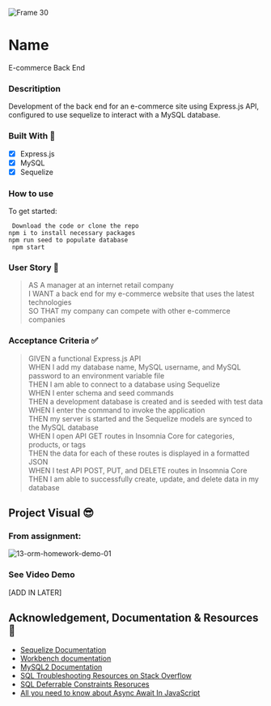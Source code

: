 
![Frame 30](https://user-images.githubusercontent.com/77648727/116792842-0add3a00-aa78-11eb-83e0-bb7c468f1e09.png)

# Name
E-commerce Back End

### Descritiption
Development of the back end for an e-commerce site using Express.js API, configured to use sequelize to interact with a MySQL database. 

### Built With 🧰
- [x] Express.js
- [x] MySQL
- [x] Sequelize

### How to use
To get started:

` Download the code or clone the repo`                    
` npm i to install necessary packages `       
` npm run seed to populate database `       
` npm start` 

### User Story 📖
> AS A manager at an internet retail company      
> I WANT a back end for my e-commerce website that uses the latest technologies      
> SO THAT my company can compete with other e-commerce companies        

### Acceptance Criteria ✅
> GIVEN a functional Express.js API    
> WHEN I add my database name, MySQL username, and MySQL password to an environment variable file    
> THEN I am able to connect to a database using Sequelize     
> WHEN I enter schema and seed commands     
> THEN a development database is created and is seeded with test data     
> WHEN I enter the command to invoke the application     
> THEN my server is started and the Sequelize models are synced to the MySQL database     
> WHEN I open API GET routes in Insomnia Core for categories, products, or tags     
> THEN the data for each of these routes is displayed in a formatted JSON     
> WHEN I test API POST, PUT, and DELETE routes in Insomnia Core      
> THEN I am able to successfully create, update, and delete data in my database      

## Project Visual 😎

### From assignment:   
![13-orm-homework-demo-01](https://user-images.githubusercontent.com/77648727/115477536-fa67cc80-a1f8-11eb-97e0-f35a8c902d4f.gif)

### See Video Demo 
[ADD IN LATER]

## Acknowledgement, Documentation & Resources 🤝
- [Sequelize Documentation](https://sequelize.org/v5/)
- [Workbench documentation](https://dev.mysql.com/doc/workbench/en/)
- [MySQL2 Documentation](https://www.npmjs.com/package/mysql2)
- [SQL Troubleshooting Resources on Stack Overflow](https://stackoverflow.com/questions/26554818/using-mysql-in-the-command-line-in-osx-command-not-found)
- [SQL Deferrable Constraints Resoruces](https://begriffs.com/posts/2017-08-27-deferrable-sql-constraints.html)
- [All you need to know about Async Await In JavaScript](https://medium.com/technofunnel/javascript-async-await-c83b15950a71)
